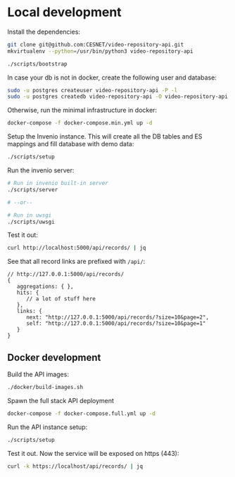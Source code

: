 # Local development

Install the dependencies:
```bash
git clone git@github.com:CESNET/video-repository-api.git
mkvirtualenv --python=/usr/bin/python3 video-repository-api

./scripts/bootstrap
```

In case your db is not in docker, create the following user and database:
```bash
sudo -u postgres createuser video-repository-api -P -l
sudo -u postgres createdb video-repository-api -O video-repository-api
```

Otherwise, run the minimal infrastructure in docker:
```bash
docker-compose -f docker-compose.min.yml up -d
```

Setup the Invenio instance. This will create all the DB tables and ES mappings and fill
database with demo data:
```bash
./scripts/setup
```

Run the invenio server:
```bash
# Run in invenio built-in server
./scripts/server

# --or--

# Run in uwsgi
./scripts/uwsgi
```

Test it out:
```bash
curl http://localhost:5000/api/records/ | jq
```

See that all record links are prefixed with ```/api/```:

```json5
// http://127.0.0.1:5000/api/records/
{
   aggregations: { },
   hits: {
      // a lot of stuff here
   },
   links: {
      next: "http://127.0.0.1:5000/api/records/?size=10&page=2",
      self: "http://127.0.0.1:5000/api/records/?size=10&page=1"
   }
}
```

## Docker development

Build the API images:
```bash
./docker/build-images.sh
```

Spawn the full stack API deployment
```bash
docker-compose -f docker-compose.full.yml up -d
```

Run the API instance setup:
```bash
./scripts/setup
```

Test it out. Now the service will be exposed on https (443):
```bash
curl -k https://localhost/api/records/ | jq
```
